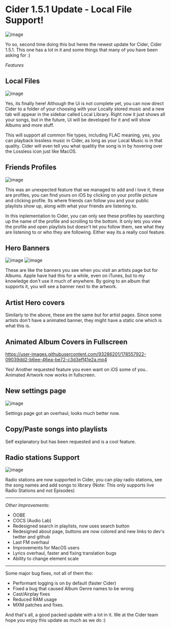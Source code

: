 # **Cider 1.5.1 Update - Local File Support!** #

![image](https://user-images.githubusercontent.com/93286201/178551865-e89e0034-8fc1-44b0-9bd7-9e43219ee79a.png)



Yo so, second time doing this but heres the newest update for Cider, Cider 1.5.1. This one has a lot in it and some things that many of you have been asking for :)


*Features*

## Local Files ##

![image](https://user-images.githubusercontent.com/93286201/178553060-c9481f91-773f-4014-a41f-4e5713d20296.png)


Yes, its finally here! Although the Ui is not complete yet, you can now direct Cider to a folder of your choosing with your Locally stored music and a new tab will appear in the sidebar called Local Library. Right now it just shows all your songs, but in the future, Ui will be developed for it and will show Albums and more stuff. 

This will support all common file types, including FLAC meaning, yes, you can playback lossless music in Cider, as long as your Local Music is in that quality. Cider will even tell you what qualitiy the song is in by hovering over the Lossless icon just like MacOS.

## Friends Profiles ##

![image](https://user-images.githubusercontent.com/93286201/178553690-05885073-60d1-4c36-a456-8c529f05de28.png)



This was an unexpected feature that we managed to add and i love it, these are profiles, you can find yours on iOS by clicking on your profile picture and clicking profile. Its where friends can follow you and your public playlists show up, along with what your friends are listening to.

In this inplementation to Cider, you can only see these profiles by searching up the name of the profile and scrolling to the bottom. It only lets you view the profile and open playlists but doesn't let you follow them, see what they are listening to or who they are following. Either way its a really cool feature.

## Hero Banners ##

![image](https://user-images.githubusercontent.com/93286201/178554018-2a345ba8-70a5-4ac2-bdd8-c45bca0bc790.png)
![image](https://user-images.githubusercontent.com/93286201/178554151-f1f37228-a6e5-42ec-adb5-2400121fba95.png)

These are like the banners you see when you visit an artists page but for Albums. Apple have had this for a while, even on iTunes, but to my knowledge don't use it much of anywhere. By going to an album that supports it, you will see a banner next to the artwork.

## Artist Hero covers ##

Similarly to the above, these are the same but for artist pages. Since some artists don't have a animated banner, they might have a static one which is what this is.

## Animated Album Covers in Fullscreen ##

https://user-images.githubusercontent.com/93286201/178557922-09039dd2-b6ee-46ea-be72-c3d3eff41e2a.mp4

Yes! Another requested feature you even want on iOS some of you.. Animated Artwork now works in fullscreen.

## New settings page ##

![image](https://user-images.githubusercontent.com/93286201/178554475-74533f0e-b154-4e45-bf75-ade27902eed5.png)

Settings page got an overhaul, looks much better now.

## Copy/Paste songs into playlists ##

Self explanatory but has been requested and is a cool feature.

## Radio stations Support ##

![image](https://user-images.githubusercontent.com/93286201/178554696-17e919b6-0f5a-4b59-b562-9b9bf97b8878.png)

Radio stations are now supported in Cider, you can play radio stations, see the song names and add songs to library (Note: This only supports live Radio Stations and not Episodes)

---
*Other Improvements:*
- OOBE
- COCS (Audio Lab)
- Redesigned search in playlists, now uses search button
- Redesigned about page, buttons are now colored and new links to dev's twitter and github
- Last FM overhaul
- Improvements for MacOS users
- Lyrics overhaul, faster and fixing translation bugs
- Ability to change element scale
---
Some major bug fixes, not all of them tho:

- Performant logging is on by default (faster Cider)
- Fixed a bug that caused Album Genre names to be wrong
- Cast/Airplay fixes
- Reduced RAM usage
- MXM patches and fixes.

And that's all, a good packed update with a lot in it. We at the Cider team hope you enjoy this update as much as we do :)
